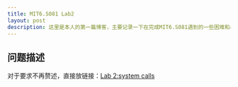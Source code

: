 ```yaml
---
title: MIT6.S081 Lab2
layout: post
description: 这里是本人的第一篇博客，主要记录一下在完成MIT6.S081遇到的一些困难和心得
---
```


## 问题描述
对于要求不再赘述，直接放链接：[Lab 2:system calls](https://pdos.csail.mit.edu/6.828/2021/labs/syscall.html)